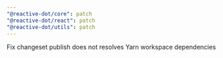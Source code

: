 ```yaml
---
"@reactive-dot/core": patch
"@reactive-dot/react": patch
"@reactive-dot/utils": patch
---
```


Fix changeset publish does not resolves Yarn workspace dependencies
